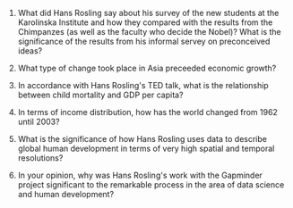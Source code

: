 1. What did Hans Rosling say about his survey of the new students at the Karolinska Institute and how they compared with the results from the Chimpanzes (as well as the faculty who decide the Nobel)? What is the significance of the results from his informal servey on preconceived ideas?

2. What type of change took place in Asia preceeded economic growth?

3. In accordance with Hans Rosling's TED talk, what is the relationship between child mortality and GDP per capita?

4. In terms of income distribution, how has the world changed from 1962 until 2003?

5. What is the significance of how Hans Rosling uses data to describe global human development in terms of very high spatial and temporal resolutions?

6. In your opinion, why was Hans Rosling's work with the Gapminder project significant to the remarkable process in the area of data science and human development?
